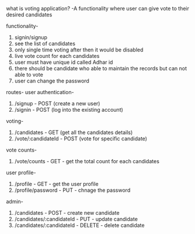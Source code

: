 what is voting application?
-A functionality where user can give vote to their desired candidates

functionality-
1. signin/signup
2. see the list of candidates
3. only single time voting after then it would be disabled 
4. live vote count for each candidates
5. user must have unique id called Adhar id
6. there should be candidate who able to maintain the records but can   not able to vote
7. user can change the password


routes-
user authentication-
1. /signup - POST  (create a new user)
2. /signin - POST  (log into the existing account)

voting-
1. /candidates - GET  (get all the candidates details)
2. /vote/:candidateId - POST (vote for specific candidate)

vote counts-
1. /vote/counts - GET - get the total count for each candidates

user profile-
1. /profile - GET - get the user profile
2. /profile/password - PUT - chnage the password

admin-
1. /candidates  -  POST - create new candidate
2. /candidates/:candidateId - PUT - update candidate
3. /candidates/:candidateId - DELETE - delete candidate